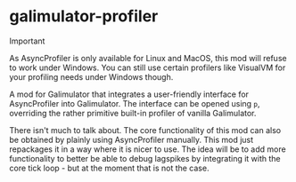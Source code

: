 # galimulator-profiler

> [!IMPORTANT]
> As AsyncProfiler is only available for Linux and MacOS, this mod will refuse
> to work under Windows. You can still use certain profilers like VisualVM
> for your profiling needs under Windows though.

A mod for Galimulator that integrates a user-friendly interface for AsyncProfiler
into Galimulator. The interface can be opened using `p`, overriding the rather
primitive built-in profiler of vanilla Galimulator.

There isn't much to talk about. The core functionality of this mod can also be
obtained by plainly using AsyncProfiler manually. This mod just repackages it
in a way where it is nicer to use. The idea will be to add more functionality
to better be able to debug lagspikes by integrating it with the core tick
loop - but at the moment that is not the case.
